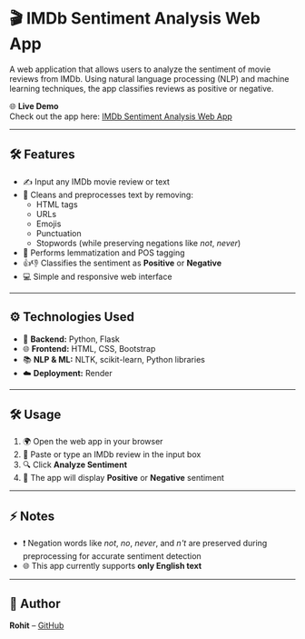 # 🎬 IMDb Sentiment Analysis Web App

A web application that allows users to analyze the sentiment of movie reviews from IMDb. Using natural language processing (NLP) and machine learning techniques, the app classifies reviews as positive or negative.

🌐 **Live Demo**  
Check out the app here: [IMDb Sentiment Analysis Web App](https://imdb-sentiment-webapp-1.onrender.com/)

---

## 🛠 Features

- ✍️ Input any IMDb movie review or text  
- 🧹 Cleans and preprocesses text by removing:  
  - HTML tags  
  - URLs  
  - Emojis  
  - Punctuation  
  - Stopwords (while preserving negations like *not*, *never*)  
- 🔄 Performs lemmatization and POS tagging  
- 👍👎 Classifies the sentiment as **Positive** or **Negative**  
- 💻 Simple and responsive web interface  

---

## ⚙️ Technologies Used

- 🐍 **Backend:** Python, Flask  
- 🌐 **Frontend:** HTML, CSS, Bootstrap  
- 📚 **NLP & ML:** NLTK, scikit-learn, Python libraries  
- ☁️ **Deployment:** Render  

---

## 🛠 Usage

1. 🌍 Open the web app in your browser  
2. 📝 Paste or type an IMDb review in the input box  
3. 🔍 Click **Analyze Sentiment**  
4. 🎯 The app will display **Positive** or **Negative** sentiment

---

## ⚡ Notes

- ❗ Negation words like *not*, *no*, *never*, and *n't* are preserved during preprocessing for accurate sentiment detection  
- 🌐 This app currently supports **only English text**


---

## 🔗 Author

**Rohit** – [GitHub](https://github.com/Rohit-workk)


